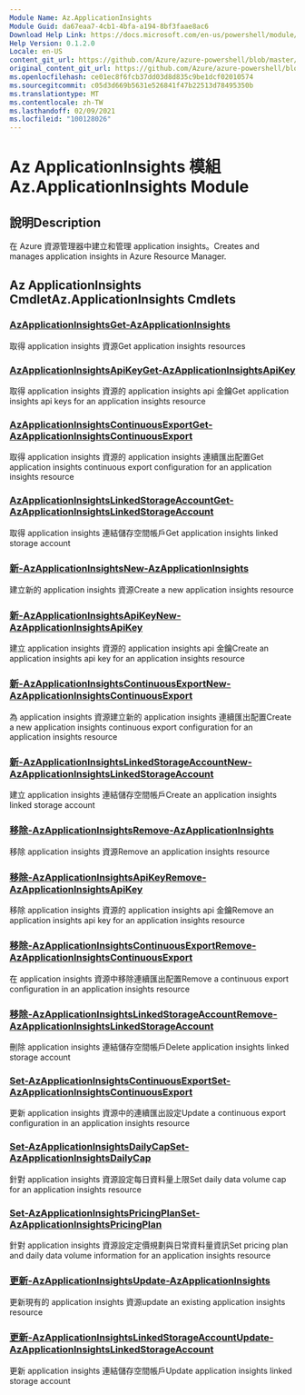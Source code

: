 ```yaml
---
Module Name: Az.ApplicationInsights
Module Guid: da67eaa7-4cb1-4bfa-a194-8bf3faae8ac6
Download Help Link: https://docs.microsoft.com/en-us/powershell/module/az.applicationinsights
Help Version: 0.1.2.0
Locale: en-US
content_git_url: https://github.com/Azure/azure-powershell/blob/master/src/ApplicationInsights/ApplicationInsights/help/Az.ApplicationInsights.md
original_content_git_url: https://github.com/Azure/azure-powershell/blob/master/src/ApplicationInsights/ApplicationInsights/help/Az.ApplicationInsights.md
ms.openlocfilehash: ce01ec8f6fcb37dd03d8d835c9be1dcf02010574
ms.sourcegitcommit: c05d3d669b5631e526841f47b22513d78495350b
ms.translationtype: MT
ms.contentlocale: zh-TW
ms.lasthandoff: 02/09/2021
ms.locfileid: "100128026"
---
```

# <span data-ttu-id="436a5-101">Az ApplicationInsights 模組</span><span class="sxs-lookup"><span data-stu-id="436a5-101">Az.ApplicationInsights Module</span></span>
## <span data-ttu-id="436a5-102">說明</span><span class="sxs-lookup"><span data-stu-id="436a5-102">Description</span></span>
<span data-ttu-id="436a5-103">在 Azure 資源管理器中建立和管理 application insights。</span><span class="sxs-lookup"><span data-stu-id="436a5-103">Creates and manages application insights in Azure Resource Manager.</span></span>

## <span data-ttu-id="436a5-104">Az ApplicationInsights Cmdlet</span><span class="sxs-lookup"><span data-stu-id="436a5-104">Az.ApplicationInsights Cmdlets</span></span>
### [<span data-ttu-id="436a5-105">AzApplicationInsights</span><span class="sxs-lookup"><span data-stu-id="436a5-105">Get-AzApplicationInsights</span></span>](Get-AzApplicationInsights.md)
<span data-ttu-id="436a5-106">取得 application insights 資源</span><span class="sxs-lookup"><span data-stu-id="436a5-106">Get application insights resources</span></span>

### [<span data-ttu-id="436a5-107">AzApplicationInsightsApiKey</span><span class="sxs-lookup"><span data-stu-id="436a5-107">Get-AzApplicationInsightsApiKey</span></span>](Get-AzApplicationInsightsApiKey.md)
<span data-ttu-id="436a5-108">取得 application insights 資源的 application insights api 金鑰</span><span class="sxs-lookup"><span data-stu-id="436a5-108">Get application insights api keys for an application insights resource</span></span>

### [<span data-ttu-id="436a5-109">AzApplicationInsightsContinuousExport</span><span class="sxs-lookup"><span data-stu-id="436a5-109">Get-AzApplicationInsightsContinuousExport</span></span>](Get-AzApplicationInsightsContinuousExport.md)
<span data-ttu-id="436a5-110">取得 application insights 資源的 application insights 連續匯出配置</span><span class="sxs-lookup"><span data-stu-id="436a5-110">Get application insights continuous export configuration for an application insights resource</span></span>

### [<span data-ttu-id="436a5-111">AzApplicationInsightsLinkedStorageAccount</span><span class="sxs-lookup"><span data-stu-id="436a5-111">Get-AzApplicationInsightsLinkedStorageAccount</span></span>](Get-AzApplicationInsightsLinkedStorageAccount.md)
<span data-ttu-id="436a5-112">取得 application insights 連結儲存空間帳戶</span><span class="sxs-lookup"><span data-stu-id="436a5-112">Get application insights linked storage account</span></span>

### [<span data-ttu-id="436a5-113">新-AzApplicationInsights</span><span class="sxs-lookup"><span data-stu-id="436a5-113">New-AzApplicationInsights</span></span>](New-AzApplicationInsights.md)
<span data-ttu-id="436a5-114">建立新的 application insights 資源</span><span class="sxs-lookup"><span data-stu-id="436a5-114">Create a new application insights resource</span></span>

### [<span data-ttu-id="436a5-115">新-AzApplicationInsightsApiKey</span><span class="sxs-lookup"><span data-stu-id="436a5-115">New-AzApplicationInsightsApiKey</span></span>](New-AzApplicationInsightsApiKey.md)
<span data-ttu-id="436a5-116">建立 application insights 資源的 application insights api 金鑰</span><span class="sxs-lookup"><span data-stu-id="436a5-116">Create an application insights api key for an application insights resource</span></span>

### [<span data-ttu-id="436a5-117">新-AzApplicationInsightsContinuousExport</span><span class="sxs-lookup"><span data-stu-id="436a5-117">New-AzApplicationInsightsContinuousExport</span></span>](New-AzApplicationInsightsContinuousExport.md)
<span data-ttu-id="436a5-118">為 application insights 資源建立新的 application insights 連續匯出配置</span><span class="sxs-lookup"><span data-stu-id="436a5-118">Create a new application insights continuous export configuration for an application insights resource</span></span>

### [<span data-ttu-id="436a5-119">新-AzApplicationInsightsLinkedStorageAccount</span><span class="sxs-lookup"><span data-stu-id="436a5-119">New-AzApplicationInsightsLinkedStorageAccount</span></span>](New-AzApplicationInsightsLinkedStorageAccount.md)
<span data-ttu-id="436a5-120">建立 application insights 連結儲存空間帳戶</span><span class="sxs-lookup"><span data-stu-id="436a5-120">Create an application insights linked storage account</span></span>

### [<span data-ttu-id="436a5-121">移除-AzApplicationInsights</span><span class="sxs-lookup"><span data-stu-id="436a5-121">Remove-AzApplicationInsights</span></span>](Remove-AzApplicationInsights.md)
<span data-ttu-id="436a5-122">移除 application insights 資源</span><span class="sxs-lookup"><span data-stu-id="436a5-122">Remove an application insights resource</span></span>

### [<span data-ttu-id="436a5-123">移除-AzApplicationInsightsApiKey</span><span class="sxs-lookup"><span data-stu-id="436a5-123">Remove-AzApplicationInsightsApiKey</span></span>](Remove-AzApplicationInsightsApiKey.md)
<span data-ttu-id="436a5-124">移除 application insights 資源的 application insights api 金鑰</span><span class="sxs-lookup"><span data-stu-id="436a5-124">Remove an application insights api key for an application insights resource</span></span>

### [<span data-ttu-id="436a5-125">移除-AzApplicationInsightsContinuousExport</span><span class="sxs-lookup"><span data-stu-id="436a5-125">Remove-AzApplicationInsightsContinuousExport</span></span>](Remove-AzApplicationInsightsContinuousExport.md)
<span data-ttu-id="436a5-126">在 application insights 資源中移除連續匯出配置</span><span class="sxs-lookup"><span data-stu-id="436a5-126">Remove a continuous export configuration in an application insights resource</span></span>

### [<span data-ttu-id="436a5-127">移除-AzApplicationInsightsLinkedStorageAccount</span><span class="sxs-lookup"><span data-stu-id="436a5-127">Remove-AzApplicationInsightsLinkedStorageAccount</span></span>](Remove-AzApplicationInsightsLinkedStorageAccount.md)
<span data-ttu-id="436a5-128">刪除 application insights 連結儲存空間帳戶</span><span class="sxs-lookup"><span data-stu-id="436a5-128">Delete application insights linked storage account</span></span>

### [<span data-ttu-id="436a5-129">Set-AzApplicationInsightsContinuousExport</span><span class="sxs-lookup"><span data-stu-id="436a5-129">Set-AzApplicationInsightsContinuousExport</span></span>](Set-AzApplicationInsightsContinuousExport.md)
<span data-ttu-id="436a5-130">更新 application insights 資源中的連續匯出設定</span><span class="sxs-lookup"><span data-stu-id="436a5-130">Update a continuous export configuration in an application insights resource</span></span>

### [<span data-ttu-id="436a5-131">Set-AzApplicationInsightsDailyCap</span><span class="sxs-lookup"><span data-stu-id="436a5-131">Set-AzApplicationInsightsDailyCap</span></span>](Set-AzApplicationInsightsDailyCap.md)
<span data-ttu-id="436a5-132">針對 application insights 資源設定每日資料量上限</span><span class="sxs-lookup"><span data-stu-id="436a5-132">Set daily data volume cap for an application insights resource</span></span>

### [<span data-ttu-id="436a5-133">Set-AzApplicationInsightsPricingPlan</span><span class="sxs-lookup"><span data-stu-id="436a5-133">Set-AzApplicationInsightsPricingPlan</span></span>](Set-AzApplicationInsightsPricingPlan.md)
<span data-ttu-id="436a5-134">針對 application insights 資源設定定價規劃與日常資料量資訊</span><span class="sxs-lookup"><span data-stu-id="436a5-134">Set pricing plan and daily data volume information for an application insights resource</span></span>

### [<span data-ttu-id="436a5-135">更新-AzApplicationInsights</span><span class="sxs-lookup"><span data-stu-id="436a5-135">Update-AzApplicationInsights</span></span>](Update-AzApplicationInsights.md)
<span data-ttu-id="436a5-136">更新現有的 application insights 資源</span><span class="sxs-lookup"><span data-stu-id="436a5-136">update an existing application insights resource</span></span>

### [<span data-ttu-id="436a5-137">更新-AzApplicationInsightsLinkedStorageAccount</span><span class="sxs-lookup"><span data-stu-id="436a5-137">Update-AzApplicationInsightsLinkedStorageAccount</span></span>](Update-AzApplicationInsightsLinkedStorageAccount.md)
<span data-ttu-id="436a5-138">更新 application insights 連結儲存空間帳戶</span><span class="sxs-lookup"><span data-stu-id="436a5-138">Update application insights linked storage account</span></span>

